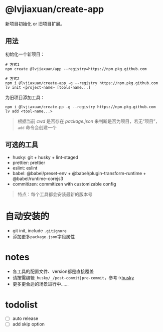 # @lvjiaxuan/create-app

新项目初始化 or 旧项目扩展。

## 用法

初始化一个新项目：
```shell
# 方式1
npm create @lvjiaxuan/app --registry=https://npm.pkg.github.com

# 方式2
npm i @lvjiaxuan/create-app -g --registry https://npm.pkg.github.com
lv init <project-name> [tools-name...]
```

为旧项目添加工具：
```shell
npm i @lvjiaxuan/create-pp -g --registry https://npm.pkg.github.com
lv add <tool-name...>
```

> 根据当前 *cwd* 是否存在 *package.json* 来判断是否为项目，若无“项目”，`add` 命令会创建一个

## 可选的工具

- husky: git + husky + lint-staged
- prettier: prettier
- eslint: eslint
- babel: @babel/preset-env + @babel/plugin-transform-runtime + @babel/runtime-corejs3
- commitizen: commitizen with customizable config

> 特点：每个工具都会安装最新的版本号

# 自动安装的

- git init, include `.gitignore`
- 添加更多`package.json`字段属性

# notes

- 各工具的配置文件、version都是直接覆盖
- 请按需编辑`_husky/_/post-commit|pre-commit`，参考→[husky](https://typicode.github.io/husky/#/?id=create-a-hook)
- 更多更合适的场景进行中......

# todolist

- [ ] auto release
- [ ] add skip option
